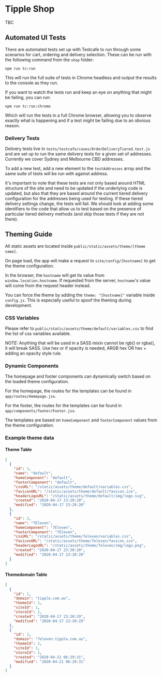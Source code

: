 # Tipple Shop

TBC

## Automated UI Tests

There are automated tests set up with Testcafe to run through some 
scenarios for cart, ordering and delivery selection. These can be 
run with the following command from the `shop` folder:

`npm run tc:run`

This will run the full suite of tests in Chrome headless and output 
the results to the console as they run.

If you want to watch the tests run and keep an eye on anything that 
might be failing, you can run:

`npm run tc:run:chrome`

Which will run the tests in a full Chrome browser, allowing you to 
observe exactly what is happening and if a test might be failing 
due to an obvious reason.

### Delivery Tests

Delivery tests live in `tests/testcafe/cases/OrderDeliveryTiered.test.js` 
and are set up to run the same delivery tests for a given set of 
addresses. Currently we cover Sydney and Melbourne CBD addresses.

To add a new test, add a new element to the `testAddresses` array 
and the same suite of tests will be run with against address.

It's important to note that these tests are not only based around 
HTML structure of the site and need to be updated if the underlying 
code is updated, but also that they are based around the current 
tiered delivery configuration for the addresses being used for 
testing. If these tiered delivery settings change, the tests will 
fail. We should look at adding some identifiers to the code that 
allow us to test based on the presence of particular tiered delivery 
methods (and skip those tests if they are not there).

## Theming Guide

All static assets are located inside `public/static/assets/theme/[theme name]`.

On page load, the app will make a request to `site/config/[hostname]` to get the theme configuration. 

In the browser, the `hostname` will get its value from `window.location.hostname`. If requested from the server, `hostname`'s value will come from the request header instead. 

You can force the theme by adding the `theme: "[hostname]"` variable inside `config.js`. This is especially useful to spoof the theming during development.


### CSS Variables

Please refer to `public/static/assets/theme/default/variables.css` to find the list of css variables available.

*NOTE:* Anything that will be used in a SASS mixin cannot be rgb() or rgba(), it will break SASS. Use hex or if opacity is needed, ARGB hex OR hex + adding an opacity style rule.

### Dynamic Components

The homepage and footer components can dynamically switch based on the loaded theme configuration.

For the homepage, the routes for the templates can be found in `app/routes/Homepage.jsx`.

For the footer, the routes for the templates can be found in `app/components/footer/Footer.jsx`.

The templates are based on `homeComponent` and `footerComponent` values from the theme configuration.

### Example theme data

#### Theme Table

```json
[
  {
    "id": 1,
    "name": "default",
    "homeComponent": "default",
    "footerComponent": "default",
    "cssURL": "/static/assets/theme/default/variables.css",
    "faviconURL": "/static/assets/theme/default/favicon.ico",
    "headerLogoURL": "/static/assets/theme/default/img/logo.svg",
    "created": "2020-04-17 23:20:20",
    "modified": "2020-04-17 23:20:20"
  },
  {
    "id": 2,
    "name": "7Eleven",
    "homeComponent": "7Eleven",
    "footerComponent": "7Eleven",
    "cssURL": "/static/assets/theme/7eleven/variables.css",
    "faviconURL": "/static/assets/theme/7eleven/favicon.ico",
    "headerLogoURL": "/static/assets/theme/7eleven/img/logo.png",
    "created": "2020-04-17 23:20:20",
    "modified": "2020-04-17 23:20:20"
  }
]
```

#### Themedomain Table

```json
[
  {
    "id": 1,
    "domain": "tipple.com.au",
    "themeId": 1,
    "siteId": 1,
    "storeId": 1,
    "created": "2020-04-17 23:20:29",
    "modified": "2020-04-17 23:20:29"
  },
  {
    "id": 2,
    "domain": "7eleven.tipple.com.au",
    "themeId": 2,
    "siteId": 1,
    "storeId": 1,
    "created": "2020-04-21 06:29:31",
    "modified": "2020-04-21 06:29:31"
  }
]
```